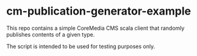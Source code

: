 cm-publication-generator-example
================================

This repo contains a simple CoreMedia CMS scala client that randomly publishes contents of a given type.

The script is intended to be used for testing purposes only.
